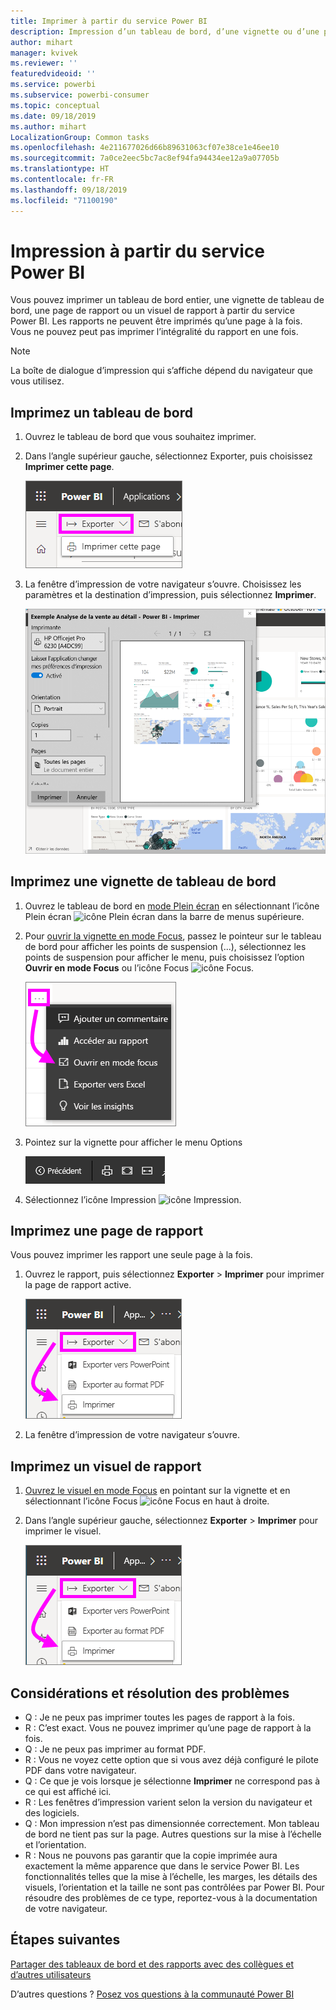 ```yaml
---
title: Imprimer à partir du service Power BI
description: Impression d’un tableau de bord, d’une vignette ou d’une page de rapport à partir du service Power BI.
author: mihart
manager: kvivek
ms.reviewer: ''
featuredvideoid: ''
ms.service: powerbi
ms.subservice: powerbi-consumer
ms.topic: conceptual
ms.date: 09/18/2019
ms.author: mihart
LocalizationGroup: Common tasks
ms.openlocfilehash: 4e211677026d66b89631063cf07e38ce1e46ee10
ms.sourcegitcommit: 7a0ce2eec5bc7ac8ef94fa94434ee12a9a07705b
ms.translationtype: HT
ms.contentlocale: fr-FR
ms.lasthandoff: 09/18/2019
ms.locfileid: "71100190"
---
```

# <a name="printing-from-the-power-bi-service"></a>Impression à partir du service Power BI
Vous pouvez imprimer un tableau de bord entier, une vignette de tableau de bord, une page de rapport ou un visuel de rapport à partir du service Power BI. Les rapports ne peuvent être imprimés qu’une page à la fois. Vous ne pouvez peut pas imprimer l’intégralité du rapport en une fois.

   > [!NOTE]
   > La boîte de dialogue d’impression qui s’affiche dépend du navigateur que vous utilisez.
   > 
## <a name="print-a-dashboard"></a>Imprimez un tableau de bord
1. Ouvrez le tableau de bord que vous souhaitez imprimer.
2. Dans l’angle supérieur gauche, sélectionnez Exporter, puis choisissez **Imprimer cette page**.
   
    ![Option d’impression du tableau de bord](./media/end-user-print/power-bi-dashboard-print.png)
3. La fenêtre d’impression de votre navigateur s’ouvre. Choisissez les paramètres et la destination d’impression, puis sélectionnez **Imprimer**.
   

   
    ![boîte de dialogue Imprimer](./media/end-user-print/power-bi-print-dash.png)

## <a name="print-a-dashboard-tile"></a>Imprimez une vignette de tableau de bord
1. Ouvrez le tableau de bord en [mode Plein écran](end-user-focus.md) en sélectionnant l’icône Plein écran ![icône Plein écran](./media/end-user-print/power-bi-full-screen-icon.png) dans la barre de menus supérieure.
3. Pour [ouvrir la vignette en mode Focus](end-user-focus.md), passez le pointeur sur le tableau de bord pour afficher les points de suspension (...), sélectionnez les points de suspension pour afficher le menu, puis choisissez l’option **Ouvrir en mode Focus** ou l’icône Focus ![icône Focus](./media/end-user-print/power-bi-focus-icon.png).
   
    ![menu des points de suspension](./media/end-user-print/power-bi-menu-options.png)
4. Pointez sur la vignette pour afficher le menu Options
   
    ![menu d’options Plein écran](./media/end-user-print/menu-options-new.png)
4. Sélectionnez l’icône Impression ![icône Impression](./media/end-user-print/print-icon.png).     
   

## <a name="print-a-report-page"></a>Imprimez une page de rapport
Vous pouvez imprimer les rapport une seule page à la fois.

1. Ouvrez le rapport, puis sélectionnez **Exporter** > **Imprimer** pour imprimer la page de rapport active.
   
    ![menu Fichier Power BI](./media/end-user-print/power-bi-report-print.png)
3. La fenêtre d’impression de votre navigateur s’ouvre.
   


## <a name="print-a-report-visual"></a>Imprimez un visuel de rapport
1. [Ouvrez le visuel en mode Focus](end-user-focus.md) en pointant sur la vignette et en sélectionnant l’icône Focus ![icône Focus](./media/end-user-print/power-bi-focus-icon.png) en haut à droite.

2. Dans l’angle supérieur gauche, sélectionnez **Exporter** > **Imprimer** pour imprimer le visuel.

    ![menu Fichier Power BI](./media/end-user-print/power-bi-report-print.png)



## <a name="considerations-and-troubleshooting"></a>Considérations et résolution des problèmes

* Q : Je ne peux pas imprimer toutes les pages de rapport à la fois.    
* R : C’est exact. Vous ne pouvez imprimer qu’une page de rapport à la fois.
* Q : Je ne peux pas imprimer au format PDF.    
* R : Vous ne voyez cette option que si vous avez déjà configuré le pilote PDF dans votre navigateur.    
* Q : Ce que je vois lorsque je sélectionne **Imprimer** ne correspond pas à ce qui est affiché ici.    
* R : Les fenêtres d’impression varient selon la version du navigateur et des logiciels.
* Q : Mon impression n’est pas dimensionnée correctement.  Mon tableau de bord ne tient pas sur la page. Autres questions sur la mise à l’échelle et l’orientation.    
* R : Nous ne pouvons pas garantir que la copie imprimée aura exactement la même apparence que dans le service Power BI. Les fonctionnalités telles que la mise à l’échelle, les marges, les détails des visuels, l’orientation et la taille ne sont pas contrôlées par Power BI. Pour résoudre des problèmes de ce type, reportez-vous à la documentation de votre navigateur.      

## <a name="next-steps"></a>Étapes suivantes
[Partager des tableaux de bord et des rapports avec des collègues et d’autres utilisateurs](../service-share-dashboards.md)

D’autres questions ? [Posez vos questions à la communauté Power BI](http://community.powerbi.com/)

